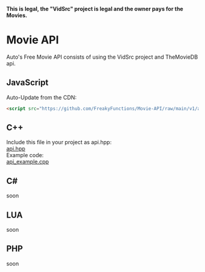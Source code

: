 <b>This is legal, the "VidSrc" project is legal and the owner pays for the Movies.</b>
# Movie API
Auto's Free Movie API consists of using the VidSrc project and TheMovieDB api.
## JavaScript
Auto-Update from the CDN:
```html
<script src="https://github.com/FreakyFunctions/Movie-API/raw/main/v1/api.js"></script>
```
## C++
Include this file in your project as api.hpp:
<br>
<a href="https://github.com/FreakyFunctions/Movie-API/raw/main/v1/api.hpp">api.hpp</a>
<br>
Example code:
<br>
<a href="https://github.com/FreakyFunctions/Movie-API/blob/main/v1/api_example.cpp">api_example.cpp</a>
## C#
soon
## LUA
soon
## PHP
soon
